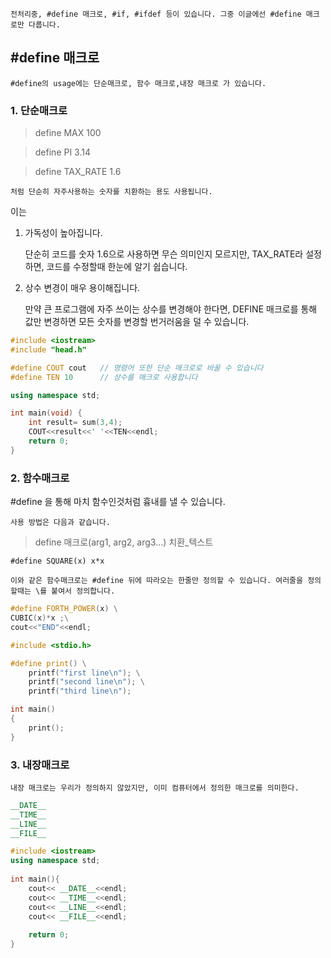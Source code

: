

	전처리중, #define 매크로, #if, #ifdef 등이 있습니다. 그중 이글에선 #define 매크로만 다룹니다.

## #define 매크로 ##

   	#define의 usage에는 단순매크로, 함수 매크로,내장 매크로 가 있습니다.
  
### 1. 단순매크로 ###
  
> define MAX 100
  
> define PI 3.14
   
> define TAX_RATE 1.6
 
	처럼 단순히 자주사용하는 숫자를 치환하는 용도 사용됩니다.


이는 
  
1. 가독성이 높아집니다. 
    
  	단순히 코드를 숫자 1.6으로 사용하면 무슨 의미인지 모르지만, TAX_RATE라 설정하면, 코드를 수정할때 한눈에 알기 쉽습니다.
      
2. 상수 변경이 매우 용이해집니다.
    
  	만약 큰 프로그램에 자주 쓰이는 상수를 변경해야 한다면, DEFINE 매크로를 통해 값만 변경하면 모든 숫자를 변경할 번거러움을 덜 수 있습니다.

``` c++
#include <iostream>
#include "head.h"

#define COUT cout   // 명령어 또한 단순 매크로로 바꿀 수 있습니다
#define TEN 10      // 상수를 매크로 사용합니다

using namespace std;

int main(void) {
	int result= sum(3,4);
	COUT<<result<<' '<<TEN<<endl;
	return 0;
}
```
### 2. 함수매크로 ###
#define 을 통해 마치 함수인것처럼 흉내를 낼 수 있습니다.

	사용 방법은 다음과 같습니다.

> define 매크로(arg1, arg2, arg3...) 치환_텍스트

`#define SQUARE(x) x*x`

	이와 같은 함수매크로는 #define 뒤에 따라오는 한줄만 정의할 수 있습니다. 여러줄을 정의할때는 \를 붙여서 정의합니다.
	
```c++
#define FORTH_POWER(x) \
CUBIC(x)*x ;\
cout<<"END"<<endl;
```

```c++
#include <stdio.h>

#define print() \
    printf("first line\n"); \
    printf("second line\n"); \
    printf("third line\n");

int main()
{
    print();
}
```
### 3. 내장매크로 ###

	내장 매크로는 우리가 정의하지 않았지만, 이미 컴퓨터에서 정의한 매크로를 의미한다.
```c++
__DATE__
__TIME__
__LINE__
__FILE__
```
```c++
#include <iostream>
using namespace std;
	
int main(){
	cout<< __DATE__<<endl;
	cout<< __TIME__<<endl;
	cout<< __LINE__<<endl;
	cout<< __FILE__<<endl;
	
	return 0;
}
```




